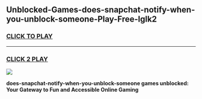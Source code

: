 
## Unblocked-Games-does-snapchat-notify-when-you-unblock-someone-Play-Free-lglk2
<h3>
<a href="https://premium76.site?title=does-snapchat-notify-when-you-unblock-someone&ref=21A">CLICK TO PLAY</a></h3>
<hr>

<h3>
<a href="https://premium76.site?title=does-snapchat-notify-when-you-unblock-someone&ref=21A">CLICK 2 PLAY</a>
  
</h3>

<a href="https://premium76.site?title=does-snapchat-notify-when-you-unblock-someone&ref=21A"><img src="https://clearcache.store/games.png"></a>


**does-snapchat-notify-when-you-unblock-someone games unblocked: Your Gateway to Fun and Accessible Online Gaming**
